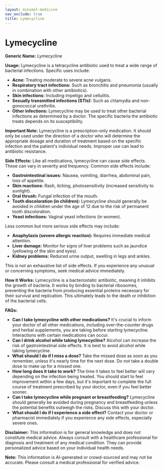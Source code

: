 ```yaml
---
layout: minimal-medicine
nav_exclude: true
title: Lymecycline
---
```


# Lymecycline

**Generic Name:** Lymecycline

**Usage:** Lymecycline is a tetracycline antibiotic used to treat a wide range of bacterial infections.  Specific uses include:

* **Acne:**  Treating moderate to severe acne vulgaris.
* **Respiratory tract infections:**  Such as bronchitis and pneumonia (usually in combination with other antibiotics).
* **Skin infections:** Including impetigo and cellulitis.
* **Sexually transmitted infections (STIs):** Such as chlamydia and non-gonococcal urethritis.
* **Other infections:** Lymecycline may be used to treat other bacterial infections as determined by a doctor.  The specific bacteria the antibiotic treats depends on its susceptibility.

**Important Note:** Lymecycline is a prescription-only medication.  It should only be used under the direction of a doctor who will determine the appropriate dosage and duration of treatment based on the specific infection and the patient's individual needs.  Improper use can lead to antibiotic resistance.


**Side Effects:** Like all medications, lymecycline can cause side effects.  These can vary in severity and frequency. Common side effects include:

* **Gastrointestinal issues:** Nausea, vomiting, diarrhea, abdominal pain, loss of appetite.
* **Skin reactions:** Rash, itching, photosensitivity (increased sensitivity to sunlight).
* **Oral thrush:**  Fungal infection of the mouth.
* **Tooth discoloration (in children):**  Lymecycline should generally be avoided in children under the age of 12 due to the risk of permanent tooth discoloration.
* **Yeast infections:** Vaginal yeast infections (in women).


Less common but more serious side effects may include:

* **Anaphylaxis (severe allergic reaction):** Requires immediate medical attention.
* **Liver damage:**  Monitor for signs of liver problems such as jaundice (yellowing of the skin and eyes).
* **Kidney problems:**  Reduced urine output, swelling in legs and ankles.


This is not an exhaustive list of side effects.  If you experience any unusual or concerning symptoms, seek medical advice immediately.


**How it Works:** Lymecycline is a bacteriostatic antibiotic, meaning it inhibits the growth of bacteria. It works by binding to bacterial ribosomes, preventing the bacteria from producing essential proteins necessary for their survival and replication. This ultimately leads to the death or inhibition of the bacterial cells.


**FAQs:**

* **Can I take lymecycline with other medications?**  It's crucial to inform your doctor of all other medications, including over-the-counter drugs and herbal supplements, you are taking before starting lymecycline.  Interactions with certain medications can occur.
* **Can I drink alcohol while taking lymecycline?**  Alcohol can increase the risk of gastrointestinal side effects.  It is best to avoid alcohol while taking lymecycline.
* **What should I do if I miss a dose?**  Take the missed dose as soon as you remember, unless it's nearly time for the next dose. Do not take a double dose to make up for a missed one.
* **How long does it take to work?**  The time it takes to feel better will vary depending on the infection being treated.  You should start to feel improvement within a few days, but it's important to complete the full course of treatment prescribed by your doctor, even if you feel better sooner.
* **Can I take lymecycline while pregnant or breastfeeding?**  Lymecycline should generally be avoided during pregnancy and breastfeeding unless the potential benefits outweigh the risks.  Discuss this with your doctor.
* **What should I do if I experience a side effect?**  Contact your doctor or pharmacist immediately if you experience any side effects, especially severe ones.


**Disclaimer:** This information is for general knowledge and does not constitute medical advice.  Always consult with a healthcare professional for diagnosis and treatment of any medical condition.  They can provide personalized advice based on your individual health needs.


**Note:** This information is AI-generated or crowd-sourced and may not be accurate. Please consult a medical professional for verified advice.